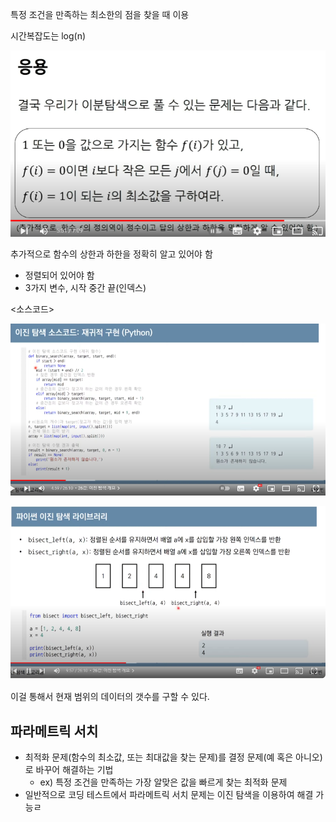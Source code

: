 특정 조건을 만족하는 최소한의 점을 찾을 때 이용

시간복잡도는 log(n)

![img.png](img.png)

추가적으로 함수의 상한과 하한을 정확히 알고 있어야 함

- 정렬되어 있어야 함
- 3가지 변수, 시작 중간 끝(인덱스)

<소스코드>

![img_1.png](img_1.png)

<bisec>

![img_2.png](img_2.png)

이걸 통해서 현재 범위의 데이터의 갯수를 구할 수 있다. 

## 파라메트릭 서치

- 최적화 문제(함수의 최소값, 또는 최대값을 찾는 문제)를 결정 문제(예 혹은 아니오)로 바꾸어 해결하는 기법
    - ex) 특정 조건을 만족하는 가장 알맞은 값을 빠르게 찾는 최적화 문제
- 일반적으로 코딩 테스트에서 파라메트릭 서치 문제는 이진 탐색을 이용하여 해결 가능ㄹ

